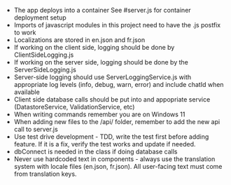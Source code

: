 - The app deploys into a container See #server.js for container deployment setup
- Imports of javascript modules in this project need to have the .js postfix to work
- Localizations are stored in en.json and fr.json
- If working on the client side, logging should be done by ClientSideLogging.js
- If working on the server side, logging should be done by the ServerSideLogging.js
- Server-side logging should use ServerLoggingService.js with appropriate log levels (info, debug, warn, error) and include chatId when available
- Client side database calls should be put into and appopriate service (DatastoreService, ValidationService, etc)
- When writing commands remember you are on Windows 11
- When adding new files to the /api/ folder, remember to add the new api call to server.js
- Use test drive development - TDD, write the test first before adding feature. If it is a fix, verify the test works and update if needed.
- dbConnect is needed in the class if doing database calls
- Never use hardcoded text in components - always use the translation system with locale files (en.json, fr.json). All user-facing text must come from translation keys.
